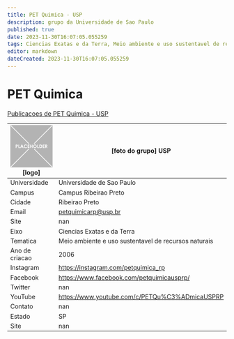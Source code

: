 ```yaml
---
title: PET Quimica - USP
description: grupo da Universidade de Sao Paulo
published: true
date: 2023-11-30T16:07:05.055259
tags: Ciencias Exatas e da Terra, Meio ambiente e uso sustentavel de recursos naturais
editor: markdown
dateCreated: 2023-11-30T16:07:05.055259
---
```


# PET Quimica

[Publicacoes de PET Quimica - USP](/atividade/188PETQuimicaUSP/feed.md)

| ![placeholder.png](/placeholder.png) [logo] | [foto do grupo] USP         |
| ------------------------------------------- | ------------------------------------------------- |
| Universidade                                | Universidade de Sao Paulo      |
| Campus                                      | Campus Ribeirao Preto            |
| Cidade                                      | Ribeirao Preto             |
| Email                                       | petquimicarp@usp.br             |
| Site                                        | nan              |
| Eixo                                        | Ciencias Exatas e da Terra              |
| Tematica                                    | Meio ambiente e uso sustentavel de recursos naturais          |
| Ano de criacao                              | 2006        |
| Instagram                                   | https://instagram.com/petquimica_rp         |
| Facebook                                    | https://www.facebook.com/petquimicausprp/          |
| Twitter                                     | nan           |
| YouTube                                     | https://www.youtube.com/c/PETQu%C3%ADmicaUSPRP           |
| Contato                                     | nan         |
| Estado                                      |  SP            |
| Site                                        | nan |
